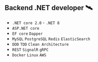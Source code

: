 ## Backend .NET developer 🛰

* `.NET core 2.0` - `.NET 8` 
* `ASP.NET core` 
* `EF core` `Dapper` 
* `MySQL` `PostgreSQL` `Redis` `ElasticSearch` 
* `DDD` `TDD` `Clean Architecture` 
* `REST` `SignalR` `gRPC`
* `Docker` `Linux` `AWS`
